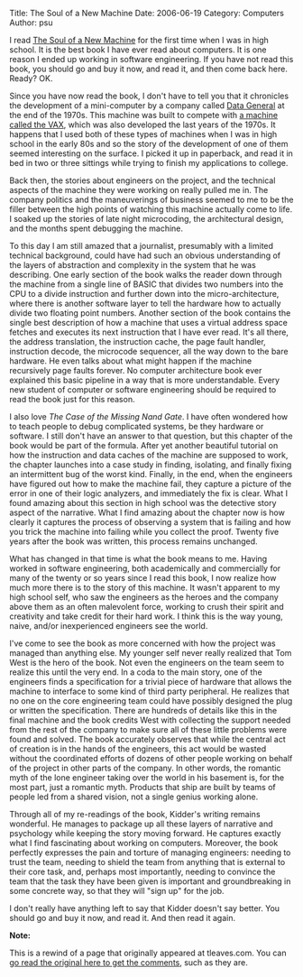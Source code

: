 Title: The Soul of a New Machine
Date: 2006-06-19
Category: Computers
Author: psu

I read <a href="http://www.amazon.com/gp/product/0316491977/104-2469561-7025531?v=glance&n=283155">The Soul of a New Machine</a> for the first time when I was in high school. It is the best book I have ever read about computers. It is one reason I ended up working in software engineering. If you have not read this book, you should go and buy it now, and read it, and then come back here. Ready? OK.

Since you have now read the book, I don't have to tell you that it chronicles the development of a mini-computer by a company called <a href="https://en.wikipedia.org/wiki/Data_General">Data General</a> at the end of the 1970s. This machine was built to compete with <a href="https://en.wikipedia.org/wiki/VAX">a machine called the VAX</a>, which was also developed the last years of the 1970s. It happens that I used both of these types of machines when I was in high school in the early 80s and so the story of the development of one of them seemed interesting on the surface. I picked it up in paperback, and read it in bed in two or three sittings while trying to finish my applications to college.

Back then, the stories about engineers on the project, and the technical aspects of the machine they were working on really pulled me in. The company politics and the maneuverings of business seemed to me to be the filler between the high points of watching this machine actually come to life. I soaked up the stories of late night microcoding, the architectural design, and the months spent debugging the machine.

To this day I am still amazed that a journalist, presumably with a limited technical background, could have had such an obvious understanding of the layers of abstraction and complexity in the system that he was describing. One early section of the book walks the reader down through the machine from a single line of BASIC that divides two numbers into the CPU to a divide instruction and further down into the micro-architecture, where there is another software layer to tell the hardware how to actually divide two floating point numbers. Another section of the book contains the single best description of how a machine that uses a virtual address space fetches and executes its next instruction that I have ever read. It's all there, the address translation, the instruction cache, the page fault handler, instruction decode, the microcode sequencer, all the way down to the bare hardware. He even talks about what might happen if the machine recursively page faults forever. No computer architecture book ever explained this basic pipeline in a way that is more understandable. Every new student of computer or software engineering should be required to read the book just for this reason.

I also love *The Case of the Missing Nand Gate*. I have often wondered how to teach people to debug complicated systems, be they hardware or software. I still don't have an answer to that question, but this chapter of the book would be part of the formula. After yet another beautiful tutorial on how the instruction and data caches of the machine are supposed to work, the chapter launches into a case study in finding, isolating, and finally fixing an intermittent bug of the worst kind. Finally, in the end, when the engineers have figured out how to make the machine fail, they capture a picture of the error in one of their logic analyzers, and immediately the fix is clear. What I found amazing about this section in high school was the detective story aspect of the narrative. What I find amazing about the chapter now is how clearly it captures the process of observing a system that is failing and how you trick the machine into failing while you collect the proof. Twenty five years after the book was written, this process remains unchanged.

What has changed in that time is what the book means to me. Having worked in software engineering, both academically and commercially for many of the twenty or so years since I read this book, I now realize how much more there is to the story of this machine. It wasn't apparent to my high school self, who saw the engineers as the heroes and the company above them as an often malevolent force, working to crush their spirit and creativity and take credit for their hard work. I think this is the way young, naive, and/or inexperienced engineers see the world.

I've come to see the book as more concerned with how the project was managed than anything else. My younger self never really realized that Tom West is the hero of the book. Not even the engineers on the team seem to realize this until the very end. In a coda to the main story, one of the engineers finds a specification for a trivial piece of hardware that allows the machine to interface to some kind of third party peripheral. He realizes that no one on the core engineering team could have possibly designed the plug or written the specification. There are hundreds of details like this in the final machine and the book credits West with collecting the support needed from the rest of the company to make sure all of these little problems were found and solved. The book accurately observes that while the central act of creation is in the hands of the engineers, this act would be wasted without the coordinated efforts of dozens of other people working on behalf of the project in other parts of the company. In other words, the romantic myth of the lone engineer taking over the world in his basement is, for the most part, just a romantic myth. Products that ship are built by teams of people led from a shared vision, not a single genius working alone.

Through all of my re-readings of the book, Kidder's writing remains wonderful. He manages to package up all these layers of narrative and psychology while keeping the story moving forward. He captures exactly what I find fascinating about working on computers. Moreover, the book perfectly expresses the pain and torture of managing engineers: needing to trust the team, needing to shield the team from anything that is external to their core task, and, perhaps most importantly, needing to convince the team that the task they have been given is important and groundbreaking in some concrete way, so that they will "sign up" for the job.

I don't really have anything left to say that Kidder doesn't say better. You should go and buy it now, and read it. And then read it again.

**Note:**

This is a rewind of a page that originally appeared at tleaves.com. You can <a href="http://tleaves.com/2006/06/19/the-soul-of-a-new-machine/index.html">go read the original here to get the comments</a>, such as they are.